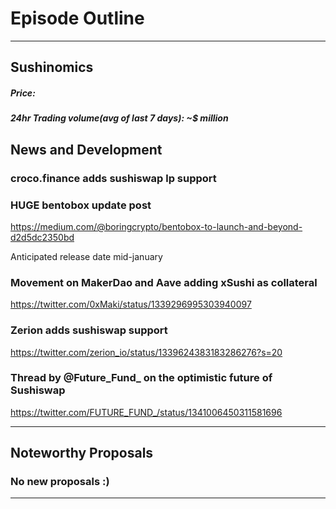 #  Episode  Outline

* * *

## Sushinomics
##### Price: 
>


##### 24hr Trading volume(avg of last 7 days): ~$ million



## News and Development

### croco.finance adds sushiswap lp support


### HUGE bentobox update post
https://medium.com/@boringcrypto/bentobox-to-launch-and-beyond-d2d5dc2350bd 

Anticipated release date mid-january 


### Movement on MakerDao and Aave adding xSushi as collateral 
https://twitter.com/0xMaki/status/1339296995303940097


### Zerion adds sushiswap support 
https://twitter.com/zerion_io/status/1339624383183286276?s=20


### Thread by @Future_Fund_ on the optimistic future of Sushiswap
https://twitter.com/FUTURE_FUND_/status/1341006450311581696



* * *

## Noteworthy Proposals

### No new proposals :) 
***

